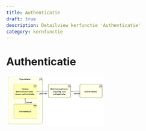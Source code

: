 ```yaml
---
title: Authenticatie
draft: true
description: Detailview kerfunctie 'Authenticatie' 
category: kernfunctie
---
```


# Authenticatie

<img src="./img/detailview_authenticatie.svg" alt="Een detailview in Archimate van het kernconcept 'Authenticatie'" title="Een detailview van het kernconcept 'Authenticatie'" style="width: 52%;">